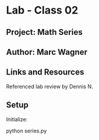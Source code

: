# Lab - Class 02
 
## Project: Math Series

## Author:  Marc Wagner

## Links and Resources

Referenced lab review by Dennis N.

## Setup

Initialize:

python series.py